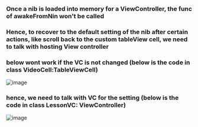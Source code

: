 ### Once a nib is loaded into memory for a ViewController, the func of awakeFromNin won't be called
### Hence, to recover to the default setting of the nib after certain actions, like scroll back to the custom tableView cell, we need to talk with hosting View controller

### below wont work if the VC is not changed (below is the code in class VideoCell:TableViewCell)
![image](https://user-images.githubusercontent.com/81428296/151680868-3fcfcfe4-1a89-4ee5-9c9d-459961de8a2f.png)
### hence, we need to talk with VC for the setting (below is the code in class LessonVC: ViewController)
![image](https://user-images.githubusercontent.com/81428296/151680914-df891ffc-b849-48c2-9575-d77e33ea2ec1.png)
